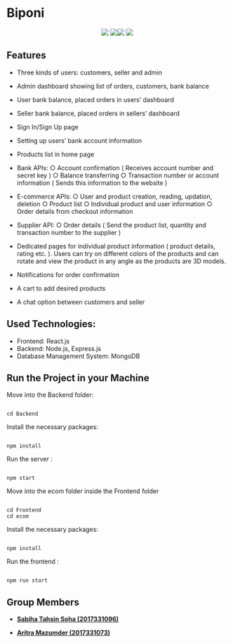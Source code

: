 #  Biponi

<p align=center>

 <img src="https://camo.githubusercontent.com/4e4a3b5c3e9c00501ec866e2f2466c5a6032f838aca5f2cf3b14450e39e8a2f0/68747470733a2f2f696d672e736869656c64732e696f2f62616467652f72656163742532302d2532333230323332612e7376673f267374796c653d666f722d7468652d6261646765266c6f676f3d7265616374266c6f676f436f6c6f723d253233363144414642"> 
 <img src="https://github.com/mongodb-js/leaf/blob/master/dist/mongodb-leaf_32x32.png"><img src="https://img.shields.io/badge/node.js-6DA55F?style=for-the-badge&logo=node.js&logoColor=white"> <img src="https://img.shields.io/badge/express.js-%23404d59.svg?style=for-the-badge&logo=express&logoColor=%2361DAFB">
</p>


##  Features

* Three kinds of users: customers, seller and admin
* Admin dashboard showing list of orders, customers, bank balance 
* User bank balance, placed orders in users’ dashboard
* Seller bank balance, placed orders in sellers’ dashboard
* Sign In/Sign Up page 
* Setting up users’ bank account information 
* Products list in home page 
* Bank APIs: 
  ○ Account confirmation ( Receives account number and secret key ) 
  ○ Balance transferring 
  ○ Transaction number or account information ( Sends this information to the website ) 
* E-commerce APIs: 
  ○ User and product creation, reading, updation, deletion 
  ○ Product list 
  ○ Individual product and user information 
  ○ Order details from checkout information

* Supplier API: 
  ○ Order details ( Send the product list, quantity and transaction number to the supplier )
* Dedicated pages for individual product information ( product details, rating etc. ). Users can try on different colors of the products and can rotate and view the product in any angle as the products are 3D models. 
* Notifications for order confirmation
* A cart to add desired products
* A chat option between customers and seller 

##  Used Technologies:

<ul>

<li>Frontend: React.js </li>
<li>Backend: Node.js, Express.js</li>
<li>Database Management System: MongoDB</li>

</ul>


##  Run the Project in your Machine

Move into the Backend folder:

```

cd Backend

```

Install the necessary packages:

```

npm install

```

Run the server :

```

npm start

```

Move into the ecom folder inside the Frontend folder

```

cd Frontend
cd ecom

```
Install the necessary packages:

```

npm install

```

Run the frontend :

```

npm run start

```


##  Group Members

- <b>[Sabiha Tahsin Soha (2017331096)](https://github.com/tahsinsoha)</b>

- <b>[Aritra Mazumder (2017331073)](https://github.com/Aritra741)</b>
